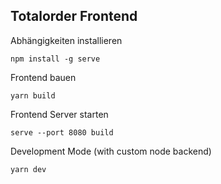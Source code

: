 ## Totalorder Frontend

Abhängigkeiten installieren
```
npm install -g serve
```

Frontend bauen
```
yarn build
```

Frontend Server starten
```
serve --port 8080 build
```


Development Mode (with custom node backend)
```
yarn dev
```